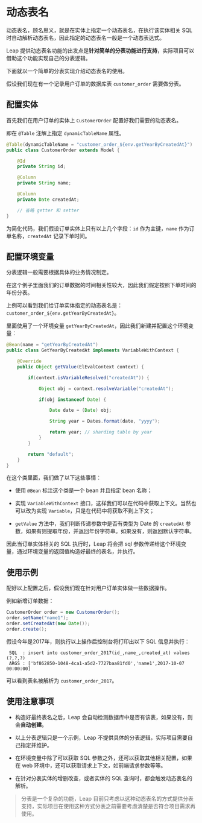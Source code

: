 # 动态表名

动态表名，顾名思义，就是在实体上指定一个动态表名，在执行该实体相关 SQL 时自动解析动态表名，因此指定的动态表名一般是一个动态表达式。

Leap 提供动态表名功能的出发点是**针对简单的分表功能进行支持**，实际项目可以借助这个功能实现自己的分表逻辑。

下面就以一个简单的分表实现介绍动态表名的使用。

假设我们现在有一个记录用户订单的数据库表 `customer_order` 需要做分表。

## 配置实体

首先我们在用户订单的实体上 `CustomerOrder` 配置好我们需要的动态表名。

即在 `@Table` 注解上指定 `dynamicTableName` 属性。

```java
@Table(dynamicTableName = "customer_order_${env.getYearByCreatedAt}")
public class CustomerOrder extends Model {

    @Id
    private String id;

    @Column
    private String name;

    @Column
    private Date createdAt;

    // 省略 getter 和 setter
}

```

为简化代码，我们假设订单实体上只有以上几个字段：`id` 作为主键，`name` 作为订单名称，`createdAt` 记录下单时间。

## 配置环境变量

分表逻辑一般需要根据具体的业务情况制定。

在这个例子里面我们的订单数据的时间相关性较大，因此我们假定按照下单时间的年份分表。

上例可以看到我们给订单实体指定的动态表名是：`customer_order_${env.getYearByCreatedAt}`。

里面使用了一个环境变量 `getYearByCreatedAt`，因此我们新建并配置这个环境变量：

```java
@Bean(name = "getYearByCreatedAt")
public class GetYearByCreatedAt implements VariableWithContext {

    @Override
    public Object getValue(ElEvalContext context) {

        if(context.isVariableResolved("createdAt")) {

            Object obj = context.resolveVariable("createdAt");

            if(obj instanceof Date) {

                Date date = (Date) obj;

                String year = Dates.format(date, "yyyy");

                return year; // sharding table by year
            }
        }

        return "default";
    }
}
```

在这个类里面，我们做了以下这些事情：

- 使用 `@Bean` 标注这个类是一个 bean 并且指定 bean 名称；

- 实现 `VariableWithContext` 接口，这样我们可以在代码中获取上下文。当然也可以改为实现 `Variable`，只是在代码中将获取不到上下文；

- `getValue` 方法中，我们判断传递参数中是否有类型为 Date 的 `createdAt` 参数，如果有则提取年份，并返回年份字符串。如果没有，则返回默认字符串。

因此当订单实体相关的 SQL 执行时，Leap 将会把 sql 参数传递给这个环境变量，通过环境变量的返回值构造好最终的表名，并执行。

## 使用示例

配好以上配置之后，假设我们现在针对用户订单实体做一些数据操作。

例如新增订单数据：

```java
CustomerOrder order = new CustomerOrder();
order.setName("name1");
order.setCreatedAt(new Date());
order.create();
```

假设今年是2017年，则执行以上操作后控制台将打印出以下 SQL 信息并执行：

```
 SQL  : insert into customer_order_2017(id_,name_,created_at) values (?,?,?)
 ARGS : ['bf862850-1048-4ca1-a5d2-7727baa81fd0','name1',2017-10-07 00:00:00]
```

可以看到表名被解析为 `customer_order_2017`。

## 使用注意事项

- 构造好最终表名之后，Leap 会自动检测数据库中是否有该表，如果没有，则会**自动创建**。

- 以上分表逻辑只是一个示例，Leap 不提供具体的分表逻辑，实际项目需要自己指定并维护。

- 在环境变量中除了可以获取 SQL 参数之外，还可以获取其他相关配置，如果在 web 环境中，还可以获取请求上下文，如前端请求参数等等。

- 在针对分表实体的增删改查，或者实体的 SQL 查询时，都会触发动态表名的解析。

> 分表是一个复杂的功能，Leap 目前只考虑以这种动态表名的方式提供分表支持，实际项目在使用这种方式分表之前需要考虑清楚是否符合项目需求再使用。